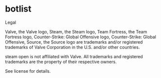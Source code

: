 # botlist
 
Legal

Valve, the Valve logo, Steam, the Steam logo, Team Fortress, the Team Fortress logo, Counter-Strike: Global Offensive logo, Counter-Strike: Global Offensive, Source, the Source logo are trademarks and/or registered trademarks of Valve Corporation in the U.S. and/or other countries.

steam open is not affiliated with Valve. All trademarks and registered trademarks are the property of their respective owners.

See license for details.
